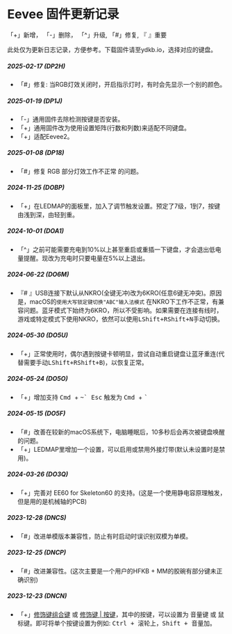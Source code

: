 # Eevee 固件更新记录
「+」新增， 「-」删除， 「^」升级,  「#」修复,  『 』重要

此处仅为更新日志记录，方便参考。下载固件请至ydkb.io，选择对应的键盘。

##### 2025-02-17 (DP2H)
- 「#」修复: 当RGB灯效关闭时，开启指示灯时，有时会先显示一个别的颜色。

##### 2025-01-19 (DP1J)
- 「-」通用固件去除检测按键是否安装。
- 「+」通用固件改为使用设置矩阵(行数和列数)来适配不同键盘。
- 「+」适配Eevee2。

##### 2025-01-08 (DP18)
- 「#」修复 RGB 部分灯效工作不正常 的问题。

##### 2024-11-25 (DOBP)
- 「+」在LEDMAP的面板里，加入了调节触发设置。预定了7级，1到7，按键由浅到深，由轻到重。

##### 2024-10-01 (DOA1)
- 「^」之前可能需要充电到10%以上甚至重启或重插一下键盘，才会退出低电量提醒。现改为充电时只要电量在5%以上退出。

##### 2024-06-22 (DO6M)
- 『# 』USB连接下默认从NKRO(全键无冲)改为6KRO(任意6键无冲突)。原因是，macOS的`使用大写锁定键切换"ABC"输入法模式` 在NKRO下工作不正常，有兼容问题。蓝牙模式下始终为6KRO，所以不受影响。如果需要在连接有线时，游戏或特定模式下使用NKRO，依然可以使用<kbd>LShift+RShift+N</kbd>手动切换。

##### 2024-05-30 (DO5U)
- 「+」正常使用时，偶尔遇到按键卡顿明显，尝试自动重启键盘让蓝牙重连(代替需要手动<kbd>LShift+RShift+B</kbd>)，以恢复正常。

##### 2024-05-24 (DO5O)
- 「+」增加支持 <kbd>Cmd </kbd> + <kbd>~\` Esc</kbd>  触发为  <kbd>Cmd </kbd> + <kbd>\`</kbd> 

##### 2024-05-15 (DO5F)
- 「#」改善在较新的macOS系统下，电脑睡眠后，10多秒后会再次被键盘唤醒的问题。
- 「+」LEDMAP里增加一个设置，可以启用或禁用外接灯带(默认未设置时是禁用)。

##### 2024-03-26 (DO3Q)
- 「+」完善对 EE60 for Skeleton60 的支持。(这是一个使用静电容原理触发，但是用的是机械轴的PCB)

##### 2023-12-28 (DNCS)
- 「#」改进单模版本兼容性，防止有时启动时误识别双模为单模。

##### 2023-12-25 (DNCP)
- 「#」改进兼容性。(这次主要是一个用户的HFKB + MM的胶碗有部分键未正确识别)

##### 2023-12-23 (DNCN)
- 「+」[修饰键组合键](edit-keymap/mods-key.md) 或 [修饰键 | 按键](edit-keymap/mods-tap-key.md)，其中的按键，可以设置为 音量键 或 鼠标键。即可将单个按键设置为例如: <kbd>Ctrl + 滚轮上</kbd>，<kbd>Shift + 音量加</kbd>。
